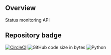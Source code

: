 ## Overview

Status monitoring API

## Repository badge

[![CircleCI](https://circleci.com/gh/ryuichi1208/fuppd/tree/master.svg?style=svg)](https://circleci.com/gh/ryuichi1208/fuppd/tree/master)
![GitHub code size in bytes](https://img.shields.io/github/languages/code-size/ryuichi1208/fuppd)
![Python](https://img.shields.io/badge/Python-3.6%2F3.7-green)
